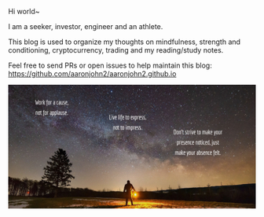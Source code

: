 Hi world~

I am a seeker, investor, engineer and an athlete.

This blog is used to organize my thoughts on mindfulness, strength and conditioning, cryptocurrency, trading and my reading/study notes.

Feel free to send PRs or open issues to help maintain this blog: https://github.com/aaronjohn2/aaronjohn2.github.io

![](images/quote.jpg)
